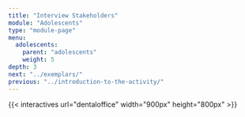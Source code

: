 ```yaml
---
title: "Interview Stakeholders"
module: "Adolescents"
type: "module-page"
menu:
  adolescents:
    parent: "adolescents"
    weight: 5
depth: 3
next: "../exemplars/"
previous: "../introduction-to-the-activity/"
---
```

{{< interactives url="dentaloffice" width="900px" height="800px" >}}